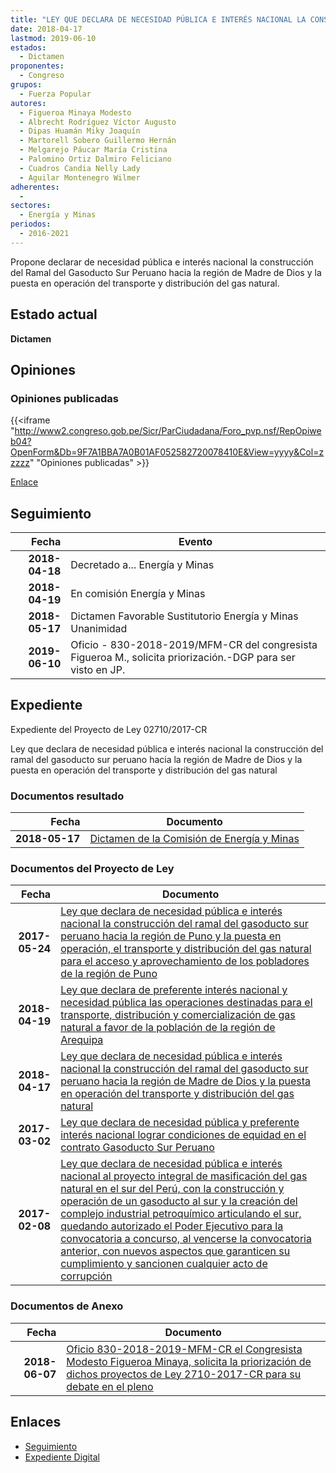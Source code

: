 ```yaml
---
title: "LEY QUE DECLARA DE NECESIDAD PÚBLICA E INTERÉS NACIONAL LA CONSTRUCCIÓN DEL RAMAL DEL GASODUCTO SUR PERUANO HACIA LA REGIÓN DE MADRE DE DIOS Y LA PUESTA EN OPERACIÓN DEL TRANSPORTE Y DISTRIBUCIÓN DEL GAS NATURAL"
date: 2018-04-17
lastmod: 2019-06-10
estados: 
  - Dictamen
proponentes: 
  - Congreso
grupos: 
  - Fuerza Popular
autores: 
  - Figueroa Minaya Modesto
  - Albrecht Rodríguez Víctor Augusto
  - Dipas Huamán Miky Joaquín
  - Martorell Sobero Guillermo Hernán
  - Melgarejo Páucar María Cristina
  - Palomino Ortiz Dalmiro Feliciano
  - Cuadros Candia Nelly Lady
  - Aguilar Montenegro Wilmer
adherentes: 
  - 
sectores: 
  - Energía y Minas
periodos: 
  - 2016-2021
---
```


Propone declarar de necesidad pública e interés nacional la construcción del Ramal del Gasoducto Sur Peruano hacia la región de Madre de Dios y la puesta en operación del transporte y distribución del gas natural.


## Estado actual

**Dictamen**

## Opiniones

### Opiniones publicadas

{{<iframe "http://www2.congreso.gob.pe/Sicr/ParCiudadana/Foro_pvp.nsf/RepOpiweb04?OpenForm&Db=9F7A1BBA7A0B01AF052582720078410E&View=yyyy&Col=zzzzz" "Opiniones publicadas" >}}

[Enlace](http://www2.congreso.gob.pe/Sicr/ParCiudadana/Foro_pvp.nsf/RepOpiweb04?OpenForm&Db=9F7A1BBA7A0B01AF052582720078410E&View=yyyy&Col=zzzzz)

## Seguimiento

| Fecha | Evento |
|------:|--------|
| **2018-04-18** | Decretado a... Energía y Minas|
| **2018-04-19** | En comisión Energía y Minas|
| **2018-05-17** | Dictamen Favorable Sustitutorio Energía y Minas Unanimidad|
| **2019-06-10** | Oficio - 830-2018-2019/MFM-CR del congresista Figueroa M., solicita priorización.-DGP para ser visto en JP.|


## Expediente

Expediente del Proyecto de Ley 02710/2017-CR

Ley que declara de necesidad pública e interés nacional la construcción del ramal del gasoducto sur peruano hacia la región de Madre de Dios y la puesta en operación del transporte y distribución del gas natural


### Documentos resultado

| Fecha | Documento |
|------:|--------|
| **2018-05-17** | [Dictamen de la Comisión de Energía y Minas](http://www.leyes.congreso.gob.pe/Documentos/2016_2021/Dictamenes/Proyectos_de_Ley/00946DC11MAY20180517.pdf) |

### Documentos del Proyecto de Ley

| Fecha | Documento |
|------:|--------|
| **2017-05-24** | [Ley que declara de necesidad pública e interés nacional la construcción del ramal del gasoducto sur peruano hacia la región de Puno y la puesta en operación, el transporte y distribución del gas natural para el acceso y aprovechamiento de los pobladores de la región de Puno](http://www.leyes.congreso.gob.pe/Documentos/2016_2021/Proyectos_de_Ley_y_de_Resoluciones_Legislativas/PL0144220170524.pdf) |
| **2018-04-19** | [Ley que declara de preferente interés nacional y necesidad pública las operaciones destinadas para el transporte, distribución y comercialización de gas natural a favor de la población de la región de Arequipa](http://www.leyes.congreso.gob.pe/Documentos/2016_2021/Proyectos_de_Ley_y_de_Resoluciones_Legislativas/PL0273720180419.pdf) |
| **2018-04-17** | [Ley que declara de necesidad pública e interés nacional la construcción del ramal del gasoducto sur peruano hacia la región de Madre de Dios y la puesta en operación del transporte y distribución del gas natural](http://www.leyes.congreso.gob.pe/Documentos/2016_2021/Proyectos_de_Ley_y_de_Resoluciones_Legislativas/PL0271020180417.pdf) |
| **2017-03-02** | [Ley que declara de necesidad pública y preferente interés nacional lograr condiciones de equidad en el contrato Gasoducto Sur Peruano](http://www.leyes.congreso.gob.pe/Documentos/2016_2021/Proyectos_de_Ley_y_de_Resoluciones_Legislativas/PL0101020170302.PDF) |
| **2017-02-08** | [Ley que declara de necesidad pública e interés nacional al proyecto integral de masificación del gas natural en el sur del Perú, con la construcción y operación de un gasoducto al sur y la creación del complejo industrial petroquímico articulando el sur, quedando autorizado el Poder Ejecutivo para la convocatoria a concurso, al vencerse la convocatoria anterior, con nuevos aspectos que garanticen su cumplimiento y sancionen cualquier acto de corrupción](http://www.leyes.congreso.gob.pe/Documentos/2016_2021/Proyectos_de_Ley_y_de_Resoluciones_Legislativas/PL0094620170208.pdf) |

### Documentos de Anexo

| Fecha | Documento |
|------:|--------|
| **2018-06-07** | [Oficio 830-2018-2019-MFM-CR el Congresista Modesto Figueroa Minaya, solicita la priorización de dichos proyectos de Ley 2710-2017-CR para su debate en el pleno](http://www.leyes.congreso.gob.pe/Documentos/2016_2021/Oficios/Congresistas/OFICIO-830-2018-2019-MFM-CR.pdf) |

## Enlaces 

- [Seguimiento](http://www2.congreso.gob.pe/Sicr/TraDocEstProc/CLProLey2016.nsf/f7fff46988ca05b1052578e100829cc7/bca0474a59a0328705258272007b5b7b?OpenDocument)
- [Expediente Digital](http://www2.congreso.gob.pe/Sicr/TraDocEstProc/CLProLey2016.nsf/f7fff46988ca05b1052578e100829cc7/bca0474a59a0328705258272007b5b7b?OpenDocument&Click=05257FB7005EB655.eb71d0cf91d8294e05256cdf006b5706/$Body/0.1C6C)
